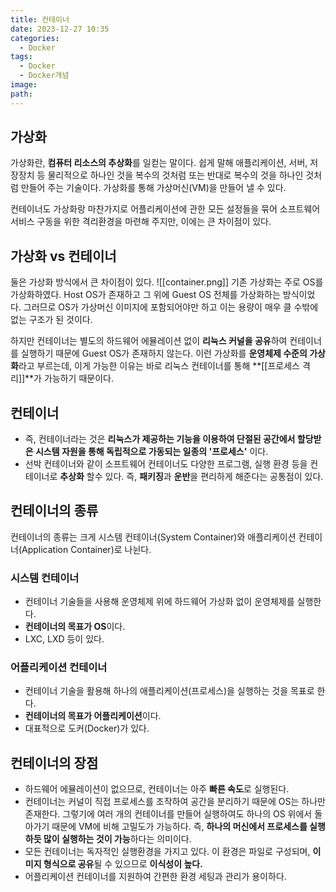```yaml
---
title: 컨테이너
date: 2023-12-27 10:35
categories:
  - Docker
tags:
  - Docker
  - Docker개념
image: 
path:
---
```


## 가상화
가상화란, **컴퓨터 리소스의 추상화**를 일컫는 말이다. 쉽게 말해 애플리케이션, 서버, 저장장치 등 물리적으로 하나인 것을 복수의 것처럼 또는 반대로 복수의 것을 하나인 것처럼 만들어 주는 기술이다. 가상화를 통해 가상머신(VM)을 만들어 낼 수 있다.

컨테이너도 가상화랑 마찬가지로 어플리케이션에 관한 모든 설정들을 묶어 소프트웨어 서비스 구동을 위한 격리환경을 마련해 주지만, 이에는 큰 차이점이 있다.

## 가상화 vs 컨테이너
둘은 가상화 방식에서 큰 차이점이 있다.
![[container.png]]
기존 가상화는 주로 OS를 가상화하였다. Host OS가 존재하고 그 위에 Guest OS 전체를 가상화하는 방식이었다. 그러므로 OS가 가상머신 이미지에 포함되어야만 하고 이는 용량이 매우 클 수밖에 없는 구조가 된 것이다.

하지만 컨테이너는 별도의 하드웨어 에뮬레이션 없이 **리눅스 커널을 공유**하여 컨테이너를 실행하기 때문에 Guest OS가 존재하지 않는다. 이런 가상화를 **운영체제 수준의 가상화**라고 부르는데, 이게 가능한 이유는 바로 리눅스 컨테이너를 통해 **[[프로세스 격리]]**가 가능하기 때문이다.


## 컨테이너
+ 즉, 컨테이너라는 것은 **리눅스가 제공하는 기능을 이용하여 단절된 공간에서 할당받은 시스템 자원을 통해 독립적으로 가동되는 일종의 '프로세스'** 이다.
+ 선박 컨테이너와 같이 소프트웨어 컨테이너도 다양한 프로그램, 실행 환경 등을 컨테이너로 **추상화** 할수 있다. 즉, **패키징**과 **운반**을 편리하게 해준다는 공통점이 있다.

## 컨테이너의 종류
컨테이너의 종류는 크게 시스템 컨테이너(System Container)와 애플리케이션 컨테이너(Application Container)로 나뉜다.

### 시스템 컨테이너
+ 컨테이너 기술들을 사용해 운영체제 위에 하드웨어 가상화 없이 운영체제를 실행한다.
+ **컨테이너의 목표가 OS**이다.
+ LXC, LXD 등이 있다.

### 어플리케이션 컨테이너
+ 컨테이너 기술을 활용해 하나의 애플리케이션(프로세스)을 실행하는 것을 목표로 한다.
+ **컨테이너의 목표가 어플리케이션**이다.
+ 대표적으로 도커(Docker)가 있다.
## 컨테이너의 장점
+ 하드웨어 에뮬레이션이 없으므로, 컨테이너는 아주 **빠른 속도**로 실행된다.
+ 컨테이너는 커널이 직접 프로세스를 조작하여 공간을 분리하기 때문에 OS는 하나만 존재한다. 그렇기에 여러 개의 컨테이너를 만들어 실행하여도 하나의 OS 위에서 돌아가기 때문에 VM에 비해 고밀도가 가능하다. 즉, **하나의 머신에서 프로세스를 실행하듯 많이 실행하는 것이 가능**하다는 의미이다.
+ 모든 컨테이너는 독자적인 실행환경을 가지고 있다. 이 환경은 파일로 구성되며, **이미지 형식으로 공유**될 수 있으므로 **이식성이 높다.**
+ 어플리케이션 컨테이너를 지원하여 간편한 환경 세팅과 관리가 용이하다.